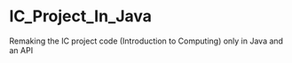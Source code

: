 # IC_Project_In_Java
Remaking the IC project code (Introduction to Computing) only in Java and an API

